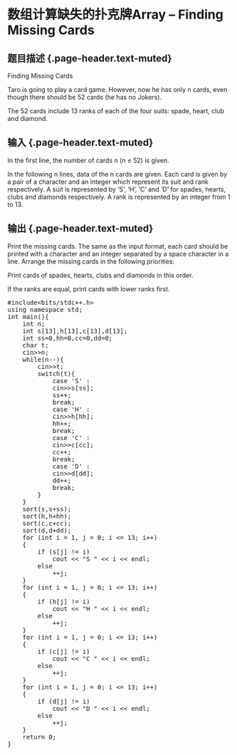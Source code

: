 # 数组计算缺失的扑克牌Array – Finding Missing Cards

## 题目描述 {.page-header.text-muted}

<div class="content">
  <p>
    Finding Missing Cards
  </p>
  
  <p>
    Taro is going to play a card game. However, now he has only n cards, even though there should be 52 cards (he has no Jokers).
  </p>
  
  <p>
    The 52 cards include 13 ranks of each of the four suits: spade, heart, club and diamond.
  </p>
</div>

## 输入 {.page-header.text-muted}

<div class="content">
  <p>
    In the first line, the number of cards n (n ≤ 52) is given.
  </p>
  
  <p>
    In the following n lines, data of the n cards are given. Each card is given by a pair of a character and an integer which represent its suit and rank respectively. A suit is represented by &#8216;S&#8217;, &#8216;H&#8217;, &#8216;C&#8217; and &#8216;D&#8217; for spades, hearts, clubs and diamonds respectively. A rank is represented by an integer from 1 to 13.
  </p>
</div>

## 输出 {.page-header.text-muted}

<div class="content">
  <p>
    Print the missing cards. The same as the input format, each card should be printed with a character and an integer separated by a space character in a line. Arrange the missing cards in the following priorities:
  </p>
  
  <p>
    Print cards of spades, hearts, clubs and diamonds in this order.
  </p>
  
  <p>
    If the ranks are equal, print cards with lower ranks first.
  </p>
</div>

<pre class="EnlighterJSRAW" data-enlighter-language="cpp">#include&lt;bits/stdc++.h&gt;
using namespace std;
int main(){
    int n;
    int s[13],h[13],c[13],d[13];
    int ss=0,hh=0,cc=0,dd=0;
    char t;
    cin&gt;&gt;n;
    while(n--){
        cin&gt;&gt;t;
        switch(t){
            case 'S' :
            cin&gt;&gt;s[ss];
            ss++;
            break;
            case 'H' :
            cin&gt;&gt;h[hh];
            hh++;
            break;
            case 'C' :
            cin&gt;&gt;c[cc];
            cc++;
            break;
            case 'D' :
            cin&gt;&gt;d[dd];
            dd++;
            break;
        }
    }
    sort(s,s+ss);
    sort(h,h+hh);
    sort(c,c+cc);
    sort(d,d+dd);
    for (int i = 1, j = 0; i &lt;= 13; i++)
    {
        if (s[j] != i)
            cout &lt;&lt; "S " &lt;&lt; i &lt;&lt; endl;
        else
            ++j;
    }
    for (int i = 1, j = 0; i &lt;= 13; i++)
    {
        if (h[j] != i)
            cout &lt;&lt; "H " &lt;&lt; i &lt;&lt; endl;
        else
            ++j;
    }
    for (int i = 1, j = 0; i &lt;= 13; i++)
    {
        if (c[j] != i)
            cout &lt;&lt; "C " &lt;&lt; i &lt;&lt; endl;
        else
            ++j;
    }
    for (int i = 1, j = 0; i &lt;= 13; i++)
    {
        if (d[j] != i)
            cout &lt;&lt; "D " &lt;&lt; i &lt;&lt; endl;
        else
            ++j;
    }
    return 0;
}</pre>

&nbsp;
